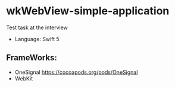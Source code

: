 # wkWebView-simple-application

Test task at the interview 

+ Language: Swift 5

## FrameWorks:

* OneSignal https://cocoapods.org/pods/OneSignal
* WebKit
